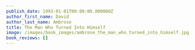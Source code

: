 ```yaml
---
publish_date: 1993-01-01T00:00:00.000000Z
author_first_name: David
author_last_name: Ambrose
title: The Man Who Turned Into Himself
image: /images/book_images/ambrose_the_man_who_turned_into_himself.jpg
book_reviews: []
---
```


